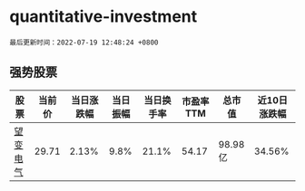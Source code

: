 # quantitative-investment

`最后更新时间：2022-07-19 12:48:24 +0800`

## 强势股票

|股票|当前价|当日涨跌幅|当日振幅|当日换手率|市盈率TTM|总市值|近10日涨跌幅|
|----|----|----|----|----|----|----|----|
|[望变电气](https://xueqiu.com/S/SH603191)|29.71|2.13%|9.8%|21.1%|54.17|98.98亿|34.56%|

